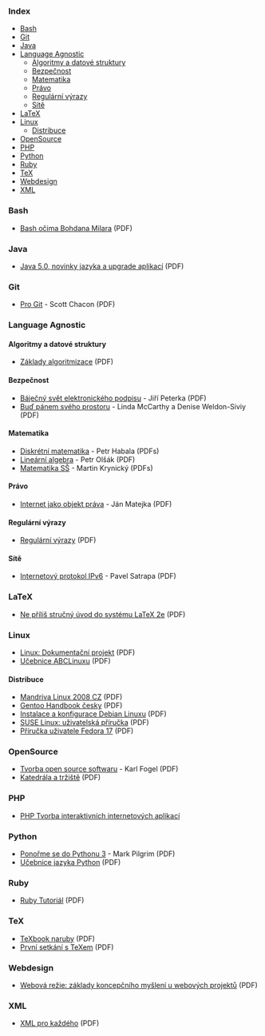 ### Index
* [Bash](#bash)
* [Git](#git)
* [Java](#java)
* [Language Agnostic](#language-agnostic)
    * [Algoritmy a datové struktury](#algoritmy-a-datove-struktury)
    * [Bezpečnost](#bezpecnost)
    * [Matematika](#matematika)
    * [Právo](#pravo)
    * [Regulární výrazy](#regularni-vyrazy)
    * [Sítě](#site)
* [LaTeX](#latex)
* [Linux](#linux)
    * [Distribuce](#distribuce)
* [OpenSource](#opensource)
* [PHP](#php)
* [Python](#python)
* [Ruby](#ruby)
* [TeX](#tex)
* [Webdesign](#webdesign)
* [XML](#xml)


### Bash
* [Bash očima Bohdana Milara](http://www.root.cz/knihy/bash-ocima-bohdana-milara/stahnout/980/) (PDF)


### Java
* [Java 5.0, novinky jazyka a upgrade aplikací](http://www.root.cz/knihy/java-5-0-novinky-jazyka-a-upgrade-aplikaci/stahnout/1037/) (PDF)


### Git
* [Pro Git](https://knihy.nic.cz/) - Scott Chacon (PDF)


### Language Agnostic
#### Algoritmy a datové struktury
* [Základy algoritmizace](http://www.root.cz/knihy/zaklady-algoritmizace/stahnout/950/) (PDF)


#### Bezpečnost
* [Báječný svět elektronického podpisu](https://knihy.nic.cz/) - Jiří Peterka (PDF)
* [Buď pánem svého prostoru](https://knihy.nic.cz/) - Linda McCarthy a Denise Weldon-Siviy (PDF)


#### Matematika
* [Diskrétní matematika](http://math.feld.cvut.cz/habala/teaching/dma.htm) - Petr Habala (PDFs)
* [Lineární algebra](ftp://math.feld.cvut.cz/pub/olsak/linal/linal.pdf) - Petr Olšák (PDF)
* [Matematika SŠ](http://www.realisticky.cz/ucebnice.php?id=3) - Martin Krynický (PDFs)


#### Právo
* [Internet jako objekt práva](https://knihy.nic.cz/) - Ján Matejka (PDF)


#### Regulární výrazy
* [Regulární výrazy](http://www.root.cz/knihy/regularni-vyrazy/) (PDF)


#### Sítě
* [Internetový protokol IPv6](https://knihy.nic.cz/) - Pavel Satrapa (PDF)


### LaTeX
* [Ne příliš stručný úvod do systému LaTeX 2e](http://www.root.cz/knihy/ne-prilis-strucny-uvod-do-systemu-latex-2e/) (PDF)


### Linux
* [Linux: Dokumentační projekt](http://www.root.cz/knihy/linux-dokumentacni-projekt/) (PDF)
* [Učebnice ABCLinuxu](http://www.root.cz/knihy/ucebnice-abclinuxu/) (PDF)


#### Distribuce
* [Mandriva Linux 2008 CZ](http://www.root.cz/knihy/mandriva-linux-2008-cz/) (PDF)
* [Gentoo Handbook česky](http://www.root.cz/knihy/gentoo-handbook-cesky/) (PDF)
* [Instalace a konfigurace Debian Linuxu](http://www.root.cz/knihy/instalace-a-konfigurace-debian-linuxu/) (PDF)
* [SUSE Linux: uživatelská příručka](http://www.root.cz/knihy/suse-linux-uzivatelska-prirucka/) (PDF)
* [Příručka uživatele Fedora 17](http://www.root.cz/knihy/prirucka-uzivatele-fedora-17/) (PDF)


### OpenSource
* [Tvorba open source softwaru](https://knihy.nic.cz/) - Karl Fogel (PDF)
* [Katedrála a tržiště](http://www.root.cz/knihy/katedrala-a-trziste/) (PDF)

### PHP
* [PHP Tvorba interaktivních internetových aplikací](http://www.kosek.cz/php/php-tvorba-interaktivnich-internetovych-aplikaci.pdf)

### Python
* [Ponořme se do Pythonu 3](https://knihy.nic.cz/) - Mark Pilgrim (PDF)
* [Učebnice jazyka Python](http://www.root.cz/knihy/ucebnice-jazyka-python/stahnout/920/) (PDF)


### Ruby
* [Ruby Tutoriál](http://www.root.cz/knihy/ruby-tutorial/stahnout/924/) (PDF)


### TeX
* [TeXbook naruby](http://www.root.cz/knihy/texbook-naruby/) (PDF)
* [První setkání s TeXem](http://www.root.cz/knihy/prvni-setkani-s-texem/) (PDF)


### Webdesign
* [Webová režie: základy koncepčního myšlení u webových projektů](http://www.root.cz/knihy/webova-rezie-zaklady-koncepcniho-mysleni-u-webovych-projektu/) (PDF)


### XML
* [XML pro každého](http://www.root.cz/knihy/xml-pro-kazdeho/) (PDF)
